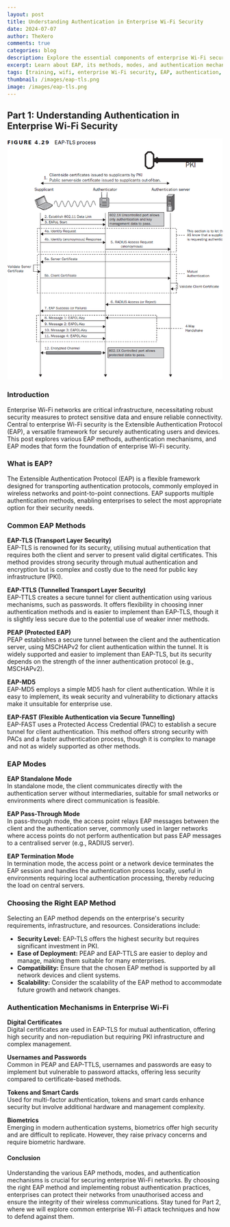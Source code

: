 ```yaml
---
layout: post  
title: Understanding Authentication in Enterprise Wi-Fi Security  
date: 2024-07-07  
author: TheXero  
comments: true  
categories: blog  
description: Explore the essential components of enterprise Wi-Fi security, focusing on the Extensible Authentication Protocol (EAP), its methods, modes, and mechanisms.  
excerpt: Learn about EAP, its methods, modes, and authentication mechanisms critical for securing enterprise Wi-Fi networks.  
tags: [training, wifi, enterprise Wi-Fi security, EAP, authentication, network security]  
thumbnail: /images/eap-tls.png  
image: /images/eap-tls.png
---
```


## Part 1: Understanding Authentication in Enterprise Wi-Fi Security

![alt eaptls-flow](/images/eap-tls.png)

### Introduction

Enterprise Wi-Fi networks are critical infrastructure, necessitating robust security measures to protect sensitive data and ensure reliable connectivity. Central to enterprise Wi-Fi security is the Extensible Authentication Protocol (EAP), a versatile framework for securely authenticating users and devices. This post explores various EAP methods, authentication mechanisms, and EAP modes that form the foundation of enterprise Wi-Fi security.

### What is EAP?

The Extensible Authentication Protocol (EAP) is a flexible framework designed for transporting authentication protocols, commonly employed in wireless networks and point-to-point connections. EAP supports multiple authentication methods, enabling enterprises to select the most appropriate option for their security needs.

### Common EAP Methods

**EAP-TLS (Transport Layer Security)**  
EAP-TLS is renowned for its security, utilising mutual authentication that requires both the client and server to present valid digital certificates. This method provides strong security through mutual authentication and encryption but is complex and costly due to the need for public key infrastructure (PKI).

**EAP-TTLS (Tunnelled Transport Layer Security)**  
EAP-TTLS creates a secure tunnel for client authentication using various mechanisms, such as passwords. It offers flexibility in choosing inner authentication methods and is easier to implement than EAP-TLS, though it is slightly less secure due to the potential use of weaker inner methods.

**PEAP (Protected EAP)**  
PEAP establishes a secure tunnel between the client and the authentication server, using MSCHAPv2 for client authentication within the tunnel. It is widely supported and easier to implement than EAP-TLS, but its security depends on the strength of the inner authentication protocol (e.g., MSCHAPv2).

**EAP-MD5**  
EAP-MD5 employs a simple MD5 hash for client authentication. While it is easy to implement, its weak security and vulnerability to dictionary attacks make it unsuitable for enterprise use.

**EAP-FAST (Flexible Authentication via Secure Tunnelling)**  
EAP-FAST uses a Protected Access Credential (PAC) to establish a secure tunnel for client authentication. This method offers strong security with PACs and a faster authentication process, though it is complex to manage and not as widely supported as other methods.

### EAP Modes

**EAP Standalone Mode**  
In standalone mode, the client communicates directly with the authentication server without intermediaries, suitable for small networks or environments where direct communication is feasible.

**EAP Pass-Through Mode**  
In pass-through mode, the access point relays EAP messages between the client and the authentication server, commonly used in larger networks where access points do not perform authentication but pass EAP messages to a centralised server (e.g., RADIUS server).

**EAP Termination Mode**  
In termination mode, the access point or a network device terminates the EAP session and handles the authentication process locally, useful in environments requiring local authentication processing, thereby reducing the load on central servers.

### Choosing the Right EAP Method

Selecting an EAP method depends on the enterprise's security requirements, infrastructure, and resources. Considerations include:

- **Security Level:** EAP-TLS offers the highest security but requires significant investment in PKI.
- **Ease of Deployment:** PEAP and EAP-TTLS are easier to deploy and manage, making them suitable for many enterprises.
- **Compatibility:** Ensure that the chosen EAP method is supported by all network devices and client systems.
- **Scalability:** Consider the scalability of the EAP method to accommodate future growth and network changes.

### Authentication Mechanisms in Enterprise Wi-Fi

**Digital Certificates**  
Digital certificates are used in EAP-TLS for mutual authentication, offering high security and non-repudiation but requiring PKI infrastructure and complex management.

**Usernames and Passwords**  
Common in PEAP and EAP-TTLS, usernames and passwords are easy to implement but vulnerable to password attacks, offering less security compared to certificate-based methods.

**Tokens and Smart Cards**  
Used for multi-factor authentication, tokens and smart cards enhance security but involve additional hardware and management complexity.

**Biometrics**  
Emerging in modern authentication systems, biometrics offer high security and are difficult to replicate. However, they raise privacy concerns and require biometric hardware.

#### Conclusion

Understanding the various EAP methods, modes, and authentication mechanisms is crucial for securing enterprise Wi-Fi networks. By choosing the right EAP method and implementing robust authentication practices, enterprises can protect their networks from unauthorised access and ensure the integrity of their wireless communications. Stay tuned for Part 2, where we will explore common enterprise Wi-Fi attack techniques and how to defend against them.
